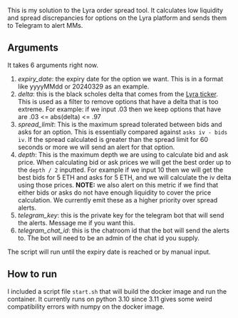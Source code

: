 This is my solution to the Lyra order spread tool. It calculates low liquidity and spread discrepancies for options on the Lyra platform and sends them to Telegram to alert MMs.

## Arguments
It takes 6 arguments right now.

1. *expiry_date*: the expiry date for the option we want. This is in a format like yyyyMMdd or 20240329 as an example.
2. *delta*: this is the black scholes delta that comes from the [Lyra ticker](https://docs.lyra.finance/reference/public-get_ticker). This is used as a filter to remove options that have a delta that is too extreme. For example: if we input .03 then we keep options that have are .03 <= abs(delta) <= .97
3. *spread_limit*: This is the maximum spread tolerated between bids and asks for an option. This is essentially compared against `asks iv - bids iv`. If the spread calculated is greater than the spread limit for 60 seconds or more we will send an alert for that option.
4. *depth*: This is the maximum depth we are using to calculate bid and ask price. When calculating bid or ask prices we will get the best order up to the `depth / 2` inputted. For example if we input 10 then we will get the best bids for 5 ETH and asks for 5 ETH, and we will calculate the iv delta using those prices. **NOTE:** we also alert on this metric if we find that either bids or asks do not have enough liquidity to cover the price calculation. We currently emit these as a higher priority over spread alerts.
5. *telegram_key*: this is the private key for the telegram bot that will send the alerts. Message me if you want this.
6. *telegram_chat_id*: this is the chatroom id that the bot will send the alerts to. The bot will need to be an admin of the chat id you supply.

The script will run until the expiry date is reached or by manual input. 

## How to run

I included a script file `start.sh` that will build the docker image and run the container. It currently runs on python 3.10 since 3.11 gives some weird compatibility errors with numpy on the docker image.